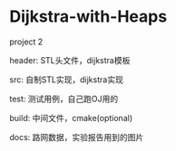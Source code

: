 # Dijkstra-with-Heaps

project 2

header: STL头文件，dijkstra模板

src: 自制STL实现，dijkstra实现

test: 测试用例，自己跑OJ用的

build: 中间文件，cmake(optional)

docs: 路网数据，实验报告用到的图片
